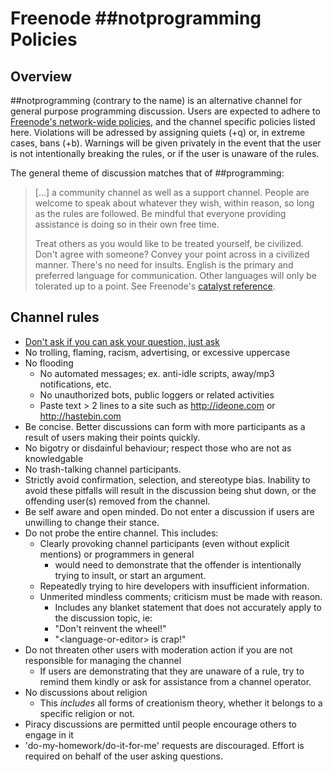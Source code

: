 # Freenode \#\#notprogramming Policies

## Overview

##notprogramming (contrary to the name) is an alternative channel for general purpose programming discussion. Users are expected to adhere to [Freenode's network-wide policies](https://freenode.net/policies), and the channel specific policies listed here. Violations will be adressed by assigning quiets (+q) or, in extreme cases, bans (+b). Warnings will be given privately in the event that the user is not intentionally breaking the rules, or if the user is unaware of the rules.

The general theme of discussion matches that of ##programming:

> [...] a community channel as well as a support channel. People are welcome to speak about whatever they wish, within reason, so long as the rules are followed. Be mindful that everyone providing assistance is doing so in their own free time.
>
> Treat others as you would like to be treated yourself, be civilized. Don't agree with someone? Convey your point across in a civilized manner. There's no need for insults. English is the primary and preferred language for communication. Other languages will only be tolerated up to a point. See Freenode's [catalyst reference](https://freenode.net/catalysts.html).

## Channel rules
* [Don't ask if you can ask your question, just ask](http://catb.org/~esr/faqs/smart-questions.html)
* No trolling, flaming, racism, advertising, or excessive uppercase
* No flooding
  * No automated messages; ex. anti-idle scripts, away/mp3 notifications, etc.
  * No unauthorized bots, public loggers or related activities
  * Paste text > 2 lines to a site such as http://ideone.com or http://hastebin.com
* Be concise. Better discussions can form with more participants as a result of users making their points quickly.
* No bigotry or disdainful behaviour; respect those who are not as knowledgable
* No trash-talking channel participants.
* Strictly avoid confirmation, selection, and stereotype bias. Inability to avoid these pitfalls will result in the discussion being shut down, or the offending user(s) removed from the channel.
* Be self aware and open minded. Do not enter a discussion if users are unwilling to change their stance.
* Do not probe the entire channel. This includes:
  * Clearly provoking channel participants (even without explicit mentions) or programmers in general
    * would need to demonstrate that the offender is intentionally trying to insult, or start an argument.
  * Repeatedly trying to hire developers with insufficient information.
  * Unmerited mindless comments; criticism must be made with reason.
    * Includes any blanket statement that does not accurately apply to the discussion topic, ie:
    * "Don't reinvent the wheel!"
    * "\<language-or-editor\> is crap!"
* Do not threaten other users with moderation action if you are not responsible for managing the channel
  * If users are demonstrating that they are unaware of a rule, try to remind them kindly or ask for assistance from a channel operator.
* No discussions about religion
  * This _includes_ all forms of creationism theory, whether it belongs to a specific religion or not.
* Piracy discussions are permitted until people encourage others to engage in it
* 'do-my-homework/do-it-for-me' requests are discouraged. Effort is required on behalf of the user asking questions.

